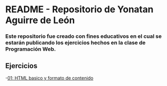 # README - Repositorio de Yonatan Aguirre de León

### Este repositorio fue creado con fines educativos en el cual se estarán publicando los ejercicios hechos en la clase de Programación Web.

## Ejercicios
-[01: HTML basico y formato de contenido](/01_formato_texto/index.html)

